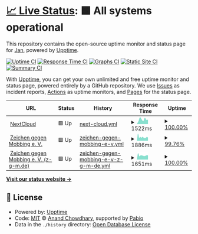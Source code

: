 # [📈 Live Status](https://demo.upptime.js.org): <!--live status--> **🟩 All systems operational**

This repository contains the open-source uptime monitor and status page for [Jan](https://demo.upptime.js.org), powered by [Upptime](https://github.com/upptime/upptime).

[![Uptime CI](https://github.com/modelrailroader/status-iPad-FAQ/workflows/Uptime%20CI/badge.svg)](https://github.com/modelrailroader/status-iPad-FAQ/actions?query=workflow%3A%22Uptime+CI%22)
[![Response Time CI](https://github.com/modelrailroader/status-iPad-FAQ/workflows/Response%20Time%20CI/badge.svg)](https://github.com/modelrailroader/status-iPad-FAQ/actions?query=workflow%3A%22Response+Time+CI%22)
[![Graphs CI](https://github.com/modelrailroader/status-iPad-FAQ/workflows/Graphs%20CI/badge.svg)](https://github.com/modelrailroader/status-iPad-FAQ/actions?query=workflow%3A%22Graphs+CI%22)
[![Static Site CI](https://github.com/modelrailroader/status-iPad-FAQ/workflows/Static%20Site%20CI/badge.svg)](https://github.com/modelrailroader/status-iPad-FAQ/actions?query=workflow%3A%22Static+Site+CI%22)
[![Summary CI](https://github.com/modelrailroader/status-iPad-FAQ/workflows/Summary%20CI/badge.svg)](https://github.com/modelrailroader/status-iPad-FAQ/actions?query=workflow%3A%22Summary+CI%22)

With [Upptime](https://upptime.js.org), you can get your own unlimited and free uptime monitor and status page, powered entirely by a GitHub repository. We use [Issues](https://github.com/modelrailroader/status-iPad-FAQ/issues) as incident reports, [Actions](https://github.com/modelrailroader/status-iPad-FAQ/actions) as uptime monitors, and [Pages](https://demo.upptime.js.org) for the status page.

<!--start: status pages-->
<!-- This summary is generated by Upptime (https://github.com/upptime/upptime) -->
<!-- Do not edit this manually, your changes will be overwritten -->
<!-- prettier-ignore -->
| URL | Status | History | Response Time | Uptime |
| --- | ------ | ------- | ------------- | ------ |
| <img alt="" src="https://icons.duckduckgo.com/ip3/cloud.jans-allerlei.de.ico" height="13"> [NextCloud](https://cloud.jans-allerlei.de) | 🟩 Up | [next-cloud.yml](https://github.com/modelrailroader/status-upptime-jh/commits/HEAD/history/next-cloud.yml) | <details><summary><img alt="Response time graph" src="./graphs/next-cloud/response-time-week.png" height="20"> 1522ms</summary><br><a href="https://status.jans-allerlei.de/history/next-cloud"><img alt="Response time 1424" src="https://img.shields.io/endpoint?url=https%3A%2F%2Fraw.githubusercontent.com%2Fmodelrailroader%2Fstatus-upptime-jh%2FHEAD%2Fapi%2Fnext-cloud%2Fresponse-time.json"></a><br><a href="https://status.jans-allerlei.de/history/next-cloud"><img alt="24-hour response time 1475" src="https://img.shields.io/endpoint?url=https%3A%2F%2Fraw.githubusercontent.com%2Fmodelrailroader%2Fstatus-upptime-jh%2FHEAD%2Fapi%2Fnext-cloud%2Fresponse-time-day.json"></a><br><a href="https://status.jans-allerlei.de/history/next-cloud"><img alt="7-day response time 1522" src="https://img.shields.io/endpoint?url=https%3A%2F%2Fraw.githubusercontent.com%2Fmodelrailroader%2Fstatus-upptime-jh%2FHEAD%2Fapi%2Fnext-cloud%2Fresponse-time-week.json"></a><br><a href="https://status.jans-allerlei.de/history/next-cloud"><img alt="30-day response time 1397" src="https://img.shields.io/endpoint?url=https%3A%2F%2Fraw.githubusercontent.com%2Fmodelrailroader%2Fstatus-upptime-jh%2FHEAD%2Fapi%2Fnext-cloud%2Fresponse-time-month.json"></a><br><a href="https://status.jans-allerlei.de/history/next-cloud"><img alt="1-year response time 1424" src="https://img.shields.io/endpoint?url=https%3A%2F%2Fraw.githubusercontent.com%2Fmodelrailroader%2Fstatus-upptime-jh%2FHEAD%2Fapi%2Fnext-cloud%2Fresponse-time-year.json"></a></details> | <details><summary><a href="https://status.jans-allerlei.de/history/next-cloud">100.00%</a></summary><a href="https://status.jans-allerlei.de/history/next-cloud"><img alt="All-time uptime 100.00%" src="https://img.shields.io/endpoint?url=https%3A%2F%2Fraw.githubusercontent.com%2Fmodelrailroader%2Fstatus-upptime-jh%2FHEAD%2Fapi%2Fnext-cloud%2Fuptime.json"></a><br><a href="https://status.jans-allerlei.de/history/next-cloud"><img alt="24-hour uptime 100.00%" src="https://img.shields.io/endpoint?url=https%3A%2F%2Fraw.githubusercontent.com%2Fmodelrailroader%2Fstatus-upptime-jh%2FHEAD%2Fapi%2Fnext-cloud%2Fuptime-day.json"></a><br><a href="https://status.jans-allerlei.de/history/next-cloud"><img alt="7-day uptime 100.00%" src="https://img.shields.io/endpoint?url=https%3A%2F%2Fraw.githubusercontent.com%2Fmodelrailroader%2Fstatus-upptime-jh%2FHEAD%2Fapi%2Fnext-cloud%2Fuptime-week.json"></a><br><a href="https://status.jans-allerlei.de/history/next-cloud"><img alt="30-day uptime 100.00%" src="https://img.shields.io/endpoint?url=https%3A%2F%2Fraw.githubusercontent.com%2Fmodelrailroader%2Fstatus-upptime-jh%2FHEAD%2Fapi%2Fnext-cloud%2Fuptime-month.json"></a><br><a href="https://status.jans-allerlei.de/history/next-cloud"><img alt="1-year uptime 100.00%" src="https://img.shields.io/endpoint?url=https%3A%2F%2Fraw.githubusercontent.com%2Fmodelrailroader%2Fstatus-upptime-jh%2FHEAD%2Fapi%2Fnext-cloud%2Fuptime-year.json"></a></details>
| <img alt="" src="https://icons.duckduckgo.com/ip3/zeichen-gegen-mobbing.de.ico" height="13"> [Zeichen gegen Mobbing e. V.](https://zeichen-gegen-mobbing.de) | 🟩 Up | [zeichen-gegen-mobbing-e-v.yml](https://github.com/modelrailroader/status-upptime-jh/commits/HEAD/history/zeichen-gegen-mobbing-e-v.yml) | <details><summary><img alt="Response time graph" src="./graphs/zeichen-gegen-mobbing-e-v/response-time-week.png" height="20"> 1886ms</summary><br><a href="https://status.jans-allerlei.de/history/zeichen-gegen-mobbing-e-v"><img alt="Response time 1589" src="https://img.shields.io/endpoint?url=https%3A%2F%2Fraw.githubusercontent.com%2Fmodelrailroader%2Fstatus-upptime-jh%2FHEAD%2Fapi%2Fzeichen-gegen-mobbing-e-v%2Fresponse-time.json"></a><br><a href="https://status.jans-allerlei.de/history/zeichen-gegen-mobbing-e-v"><img alt="24-hour response time 1654" src="https://img.shields.io/endpoint?url=https%3A%2F%2Fraw.githubusercontent.com%2Fmodelrailroader%2Fstatus-upptime-jh%2FHEAD%2Fapi%2Fzeichen-gegen-mobbing-e-v%2Fresponse-time-day.json"></a><br><a href="https://status.jans-allerlei.de/history/zeichen-gegen-mobbing-e-v"><img alt="7-day response time 1886" src="https://img.shields.io/endpoint?url=https%3A%2F%2Fraw.githubusercontent.com%2Fmodelrailroader%2Fstatus-upptime-jh%2FHEAD%2Fapi%2Fzeichen-gegen-mobbing-e-v%2Fresponse-time-week.json"></a><br><a href="https://status.jans-allerlei.de/history/zeichen-gegen-mobbing-e-v"><img alt="30-day response time 1630" src="https://img.shields.io/endpoint?url=https%3A%2F%2Fraw.githubusercontent.com%2Fmodelrailroader%2Fstatus-upptime-jh%2FHEAD%2Fapi%2Fzeichen-gegen-mobbing-e-v%2Fresponse-time-month.json"></a><br><a href="https://status.jans-allerlei.de/history/zeichen-gegen-mobbing-e-v"><img alt="1-year response time 1589" src="https://img.shields.io/endpoint?url=https%3A%2F%2Fraw.githubusercontent.com%2Fmodelrailroader%2Fstatus-upptime-jh%2FHEAD%2Fapi%2Fzeichen-gegen-mobbing-e-v%2Fresponse-time-year.json"></a></details> | <details><summary><a href="https://status.jans-allerlei.de/history/zeichen-gegen-mobbing-e-v">99.76%</a></summary><a href="https://status.jans-allerlei.de/history/zeichen-gegen-mobbing-e-v"><img alt="All-time uptime 99.82%" src="https://img.shields.io/endpoint?url=https%3A%2F%2Fraw.githubusercontent.com%2Fmodelrailroader%2Fstatus-upptime-jh%2FHEAD%2Fapi%2Fzeichen-gegen-mobbing-e-v%2Fuptime.json"></a><br><a href="https://status.jans-allerlei.de/history/zeichen-gegen-mobbing-e-v"><img alt="24-hour uptime 100.00%" src="https://img.shields.io/endpoint?url=https%3A%2F%2Fraw.githubusercontent.com%2Fmodelrailroader%2Fstatus-upptime-jh%2FHEAD%2Fapi%2Fzeichen-gegen-mobbing-e-v%2Fuptime-day.json"></a><br><a href="https://status.jans-allerlei.de/history/zeichen-gegen-mobbing-e-v"><img alt="7-day uptime 99.76%" src="https://img.shields.io/endpoint?url=https%3A%2F%2Fraw.githubusercontent.com%2Fmodelrailroader%2Fstatus-upptime-jh%2FHEAD%2Fapi%2Fzeichen-gegen-mobbing-e-v%2Fuptime-week.json"></a><br><a href="https://status.jans-allerlei.de/history/zeichen-gegen-mobbing-e-v"><img alt="30-day uptime 99.75%" src="https://img.shields.io/endpoint?url=https%3A%2F%2Fraw.githubusercontent.com%2Fmodelrailroader%2Fstatus-upptime-jh%2FHEAD%2Fapi%2Fzeichen-gegen-mobbing-e-v%2Fuptime-month.json"></a><br><a href="https://status.jans-allerlei.de/history/zeichen-gegen-mobbing-e-v"><img alt="1-year uptime 99.82%" src="https://img.shields.io/endpoint?url=https%3A%2F%2Fraw.githubusercontent.com%2Fmodelrailroader%2Fstatus-upptime-jh%2FHEAD%2Fapi%2Fzeichen-gegen-mobbing-e-v%2Fuptime-year.json"></a></details>
| <img alt="" src="https://icons.duckduckgo.com/ip3/z-g-m.de.ico" height="13"> [Zeichen gegen Mobbing e. V. (z-g-m.de)](https://z-g-m.de) | 🟩 Up | [zeichen-gegen-mobbing-e-v-z-g-m-de.yml](https://github.com/modelrailroader/status-upptime-jh/commits/HEAD/history/zeichen-gegen-mobbing-e-v-z-g-m-de.yml) | <details><summary><img alt="Response time graph" src="./graphs/zeichen-gegen-mobbing-e-v-z-g-m-de/response-time-week.png" height="20"> 1651ms</summary><br><a href="https://status.jans-allerlei.de/history/zeichen-gegen-mobbing-e-v-z-g-m-de"><img alt="Response time 1515" src="https://img.shields.io/endpoint?url=https%3A%2F%2Fraw.githubusercontent.com%2Fmodelrailroader%2Fstatus-upptime-jh%2FHEAD%2Fapi%2Fzeichen-gegen-mobbing-e-v-z-g-m-de%2Fresponse-time.json"></a><br><a href="https://status.jans-allerlei.de/history/zeichen-gegen-mobbing-e-v-z-g-m-de"><img alt="24-hour response time 1673" src="https://img.shields.io/endpoint?url=https%3A%2F%2Fraw.githubusercontent.com%2Fmodelrailroader%2Fstatus-upptime-jh%2FHEAD%2Fapi%2Fzeichen-gegen-mobbing-e-v-z-g-m-de%2Fresponse-time-day.json"></a><br><a href="https://status.jans-allerlei.de/history/zeichen-gegen-mobbing-e-v-z-g-m-de"><img alt="7-day response time 1651" src="https://img.shields.io/endpoint?url=https%3A%2F%2Fraw.githubusercontent.com%2Fmodelrailroader%2Fstatus-upptime-jh%2FHEAD%2Fapi%2Fzeichen-gegen-mobbing-e-v-z-g-m-de%2Fresponse-time-week.json"></a><br><a href="https://status.jans-allerlei.de/history/zeichen-gegen-mobbing-e-v-z-g-m-de"><img alt="30-day response time 1548" src="https://img.shields.io/endpoint?url=https%3A%2F%2Fraw.githubusercontent.com%2Fmodelrailroader%2Fstatus-upptime-jh%2FHEAD%2Fapi%2Fzeichen-gegen-mobbing-e-v-z-g-m-de%2Fresponse-time-month.json"></a><br><a href="https://status.jans-allerlei.de/history/zeichen-gegen-mobbing-e-v-z-g-m-de"><img alt="1-year response time 1515" src="https://img.shields.io/endpoint?url=https%3A%2F%2Fraw.githubusercontent.com%2Fmodelrailroader%2Fstatus-upptime-jh%2FHEAD%2Fapi%2Fzeichen-gegen-mobbing-e-v-z-g-m-de%2Fresponse-time-year.json"></a></details> | <details><summary><a href="https://status.jans-allerlei.de/history/zeichen-gegen-mobbing-e-v-z-g-m-de">100.00%</a></summary><a href="https://status.jans-allerlei.de/history/zeichen-gegen-mobbing-e-v-z-g-m-de"><img alt="All-time uptime 100.00%" src="https://img.shields.io/endpoint?url=https%3A%2F%2Fraw.githubusercontent.com%2Fmodelrailroader%2Fstatus-upptime-jh%2FHEAD%2Fapi%2Fzeichen-gegen-mobbing-e-v-z-g-m-de%2Fuptime.json"></a><br><a href="https://status.jans-allerlei.de/history/zeichen-gegen-mobbing-e-v-z-g-m-de"><img alt="24-hour uptime 100.00%" src="https://img.shields.io/endpoint?url=https%3A%2F%2Fraw.githubusercontent.com%2Fmodelrailroader%2Fstatus-upptime-jh%2FHEAD%2Fapi%2Fzeichen-gegen-mobbing-e-v-z-g-m-de%2Fuptime-day.json"></a><br><a href="https://status.jans-allerlei.de/history/zeichen-gegen-mobbing-e-v-z-g-m-de"><img alt="7-day uptime 100.00%" src="https://img.shields.io/endpoint?url=https%3A%2F%2Fraw.githubusercontent.com%2Fmodelrailroader%2Fstatus-upptime-jh%2FHEAD%2Fapi%2Fzeichen-gegen-mobbing-e-v-z-g-m-de%2Fuptime-week.json"></a><br><a href="https://status.jans-allerlei.de/history/zeichen-gegen-mobbing-e-v-z-g-m-de"><img alt="30-day uptime 100.00%" src="https://img.shields.io/endpoint?url=https%3A%2F%2Fraw.githubusercontent.com%2Fmodelrailroader%2Fstatus-upptime-jh%2FHEAD%2Fapi%2Fzeichen-gegen-mobbing-e-v-z-g-m-de%2Fuptime-month.json"></a><br><a href="https://status.jans-allerlei.de/history/zeichen-gegen-mobbing-e-v-z-g-m-de"><img alt="1-year uptime 100.00%" src="https://img.shields.io/endpoint?url=https%3A%2F%2Fraw.githubusercontent.com%2Fmodelrailroader%2Fstatus-upptime-jh%2FHEAD%2Fapi%2Fzeichen-gegen-mobbing-e-v-z-g-m-de%2Fuptime-year.json"></a></details>

<!--end: status pages-->

[**Visit our status website →**](https://demo.upptime.js.org)

## 📄 License

- Powered by: [Upptime](https://github.com/upptime/upptime)
- Code: [MIT](./LICENSE) © [Anand Chowdhary](https://anandchowdhary.com), supported by [Pabio](https://pabio.com)
- Data in the `./history` directory: [Open Database License](https://opendatacommons.org/licenses/odbl/1-0/)
